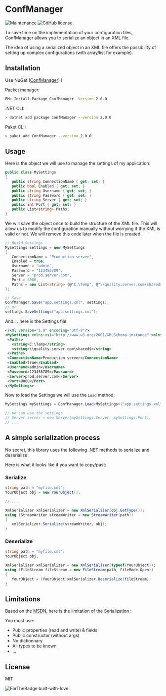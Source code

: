 # ConfManager

![Maintenance](https://img.shields.io/badge/Maintained%3F-yes-green.svg) ![GitHub license](https://img.shields.io/github/license/Naereen/StrapDown.js.svg)

To save time on the implementation of your configuration files, ConfManager allows you to serialize an object in an XML file. 

The idea of using a serialized object in an XML file offers the possibility of setting up complex configurations (with array/list for example).

## Installation

Use NuGet ([ConfManager](https://www.nuget.org/packages/ConfManager/)) !

Packet manager:
```sh
PM> Install-Package ConfManager -Version 2.0.0
```

.NET CLI:
```sh
> dotnet add package ConfManager --version 2.0.0
```

Paket CLI:
```sh
> paket add ConfManager --version 2.0.0
```


## Usage

Here is the object we will use to manage the settings of my application:

 ```C#
public class MySettings
{
    public string ConnectionName { get; set; }
    public bool Enabled { get; set; }
    public string Username { get; set; }
    public string Password { get; set; }
    public string Server { get; set; }
    public int Port { get; set; }
    public List<string> Paths;
}
```

We will save the object once to build the structure of the XML file. This will allow us to modify the configuration manually without worrying if the XML is valid or not.
We will remove this code later when the file is created.

 ```C#
// Build Settings
MySettings settings = new MySettings
{
    ConnectionName = "Production server",
    Enabled = true,
    Username = "admin",
    Password = "123456789",
    Server = "prod.server.com",
    Port = 8080,
    Paths = new List<string> {@"C:\Temp", @"\\quality.server.com\shared$"}
};

// Save
ConfManager.Save("app.settings.xml", settings);
// or
settings.SaveSettings("app.settings.xml");
```

And.. ..here is the Settings file:

 ```XML
<?xml version="1.0" encoding="utf-8"?>
<MySettings xmlns:xsi="http://www.w3.org/2001/XMLSchema-instance" xmlns:xsd="http://www.w3.org/2001/XMLSchema">
  <Paths>
    <string>C:\Temp</string>
    <string>\\quality.server.com\shared$</string>
  </Paths>
  <ConnectionName>Production server</ConnectionName>
  <Enabled>true</Enabled>
  <Username>admin</Username>
  <Password>123456789</Password>
  <Server>prod.server.com</Server>
  <Port>8080</Port>
</MySettings>
```

Now to load the Settings we will use the  ``` Load ``` method:

 ```C#
MySettings mySettings = ConfManager.Load<MySettings>("app.settings.xml");

// We can use the settings
// Server server = new Server(mySettings.Server, mySettings.Port);
// ...
```

## A simple serialization process

No secret, this library uses the following .NET methods to serialize and deserialize:

 Here is what it looks like if you want to copy/past:
 
 ### Serialize
 
 ```C#
 string path = "myfile.xml";
 YourObject obj = new YourObject();
 
 // ...
 
XmlSerializer xmlSerializer = new XmlSerializer(obj.GetType());
using (StreamWriter streamWriter = new StreamWriter(path))
{
    xmlSerializer.Serialize(streamWriter, obj);
}
```
### Deserialize

 ```C#
string path = "myfile.xml";
YourObject obj;

XmlSerializer xmlSerializer = new XmlSerializer(typeof(YourObject));
using (FileStream fileStream = new FileStream(path, FileMode.Open))
{
    YourObject = (YourObject)xmlSerializer.Deserialize(fileStream);
}
```

## Limitations

Based on the [MSDN](https://docs.microsoft.com/en-us/dotnet/api/system.xml.serialization.xmlserializer?redirectedfrom=MSDN&view=net-6.0), here is the limitation of the Serialization :

You must use:
* Public properties (read and write) & fields
* Public constructor (without args)
* No dictionnary
* All types to be known
* ...

License
----

MIT

![ForTheBadge built-with-love](http://ForTheBadge.com/images/badges/built-with-love.svg)
